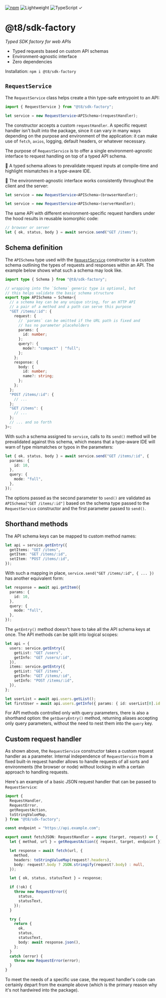 [![npm](https://flat.badgen.net/npm/v/@t8/sdk-factory?labelColor=345&color=46e)](https://www.npmjs.com/package/@t8/sdk-factory) ![Lightweight](https://flat.badgen.net/bundlephobia/minzip/@t8/sdk-factory/?label=minzip&labelColor=345&color=46e) ![TypeScript ✓](https://flat.badgen.net/badge/TypeScript/✓?labelColor=345&color=345)

# @t8/sdk-factory

*Typed SDK factory for web APIs*

- Typed requests based on custom API schemas
- Environment-agnostic interface
- Zero dependencies

Installation: `npm i @t8/sdk-factory`

## `RequestService`

The `RequestService` class helps create a thin type-safe entrypoint to an API:

```ts
import { RequestService } from "@t8/sdk-factory";

let service = new RequestService<APISchema>(requestHandler);
```

The constructor accepts a custom `requestHandler`. A specific request handler isn't built into the package, since it can vary in many ways depending on the purpose and environment of the application: it can make use of `fetch`, `axios`, logging, default headers, or whatever necessary.

The purpose of `RequestService` is to offer a single environment-agnostic interface to request handling on top of a typed API schema.

🔹 A typed schema allows to prevalidate request inputs at compile-time and highlight mismatches in a type-aware IDE.

🔹 The environment-agnostic interface works consistently throughout the client and the server:

```ts
let service = new RequestService<APISchema>(browserHandler);
```

```ts
let service = new RequestService<APISchema>(serverHandler);
```

The same API with different environment-specific request handlers under the hood results in reusable isomorphic code:

```ts
// browser or server
let { ok, status, body } = await service.send("GET /items");
```

## Schema definition

The `APISchema` type used with the [`RequestService`](#requestservice) constructor is a custom schema outlining the types of requests and responses within an API. The example below shows what such a schema may look like.

```ts
import type { Schema } from "@t8/sdk-factory";

// wrapping into the `Schema` generic type is optional, but
// this helps validate the basic schema structure
export type APISchema = Schema<{
  // a schema key can be any unique string, for an HTTP API
  // a pair of a method and a path can serve this purpose
  "GET /items/:id": {
    request: {
      // `params` can be omitted if the URL path is fixed and
      // has no parameter placeholders
      params: {
        id: number;
      };
      query?: {
        mode?: "compact" | "full";
      };
    };
    response: {
      body: {
        id: number;
        name?: string;
      };
    };
  };
  "POST /items/:id": {
    // ...
  };
  "GET /items": {
    // ...
  };
  // ... and so forth
}>;
```

With such a schema assigned to `service`, calls to its `send()` method will be prevalidated against this schema, which means that a type-aware IDE will warn of type mismatches or typos in the parameters:

```ts
let { ok, status, body } = await service.send("GET /items/:id", {
  params: {
    id: 10,
  },
  query: {
    mode: "full",
  },
});
```

The options passed as the second parameter to `send()` are validated as `APISchema["GET /items/:id"]` based on the schema type passed to the `RequestService` constructor and the first parameter passed to `send()`.

## Shorthand methods

The API schema keys can be mapped to custom method names:

```ts
let api = service.getEntry({
  getItems: "GET /items",
  getItem: "GET /items/:id",
  setItem: "POST /items/:id",
});
```

With such a mapping in place, `service.send("GET /items/:id", { ... })` has another equivalent form:

```ts
let response = await api.getItem({
  params: {
    id: 10,
  },
  query: {
    mode: "full",
  },
});
```

The `getEntry()` method doesn't have to take all the API schema keys at once. The API methods can be split into logical scopes:

```ts
let api = {
  users: service.getEntry({
    getList: "GET /users",
    getInfo: "GET /users/:id",
  }),
  items: service.getEntry({
    getList: "GET /items",
    getInfo: "GET /items/:id",
    setInfo: "POST /items/:id",
  }),
};

let userList = await api.users.getList();
let firstUser = await api.users.getInfo({ params: { id: userList[0].id } });
```

For API methods controlled only with query parameters, there is also a shorthand option: the `getQueryEntry()` method, returning aliases accepting only query parameters, without the need to nest them into the `query` key.

## Custom request handler

As shown above, the `RequestService` constructor takes a custom request handler as a parameter. Internal independence of `RequestService` from a fixed built-in request handler allows to handle requests of all sorts and environments (the browser or node) without locking in with a certain approach to handling requests.

Here's an example of a basic JSON request handler that can be passed to `RequestService`:

```ts
import {
  RequestHandler,
  RequestError,
  getRequestAction,
  toStringValueMap,
} from "@t8/sdk-factory";

const endpoint = "https://api.example.com";

export const fetchJSON: RequestHandler = async (target, request) => {
  let { method, url } = getRequestAction({ request, target, endpoint });

  let response = await fetch(url, {
    method,
    headers: toStringValueMap(request?.headers),
    body: request?.body ? JSON.stringify(request?.body) : null,
  });

  let { ok, status, statusText } = response;

  if (!ok) {
    throw new RequestError({
      status,
      statusText,
    });
  }

  try {
    return {
      ok,
      status,
      statusText,
      body: await response.json(),
    };
  }
  catch (error) {
    throw new RequestError(error);
  }
}
```

To meet the needs of a specific use case, the request handler's code can certainly depart from the example above (which is the primary reason why it's not hardwired into the package).
